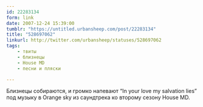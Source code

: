 ```yaml
---
id: 22283134
form: link
date: 2007-12-24 15:39:00
tumblr: "https://untitled.urbansheep.com/post/22283134"
title: "528697062"
linkurl: http://twitter.com/urbansheep/statuses/528697062
tags:
    - твиты
    - близнецы
    - House MD
    - песни и пляски

---
```

<p>Близнецы собираются, и громко напевают “In your love my salvation lies” под музыку в Orange sky из саундтрека ко второму сезону House MD.</p>
